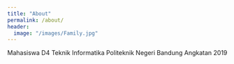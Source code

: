 ```yaml
---
title: "About"
permalink: /about/
header:
  image: "/images/Family.jpg"
---
```


Mahasiswa D4 Teknik Informatika Politeknik Negeri Bandung Angkatan 2019